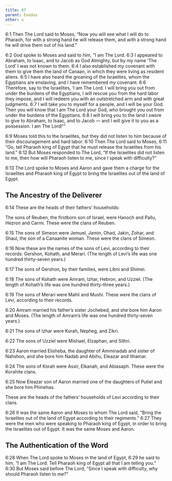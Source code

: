 ```yaml
---
title: 07
parent: Exodus
other: x
---
```


<a name="6:1">6:1</a> Then The Lord said to Moses, “Now you will see what I will do to Pharaoh, for with a strong hand he will release them, and with a strong hand he will drive them out of his land.”

<a name="6:2">6:2</a> God spoke to Moses and said to him, “I am The Lord. <a name="6:3">6:3</a> I appeared to Abraham, to Isaac, and to Jacob as God Almighty, but by my name ‘The Lord’ I was not known to them. <a name="6:4">6:4</a> I also established my covenant with them to give them the land of Canaan, in which they were living as resident aliens. <a name="6:5">6:5</a> I have also heard the groaning of the Israelites, whom the Egyptians are enslaving, and I have remembered my covenant. <a name="6:6">6:6</a> Therefore, say to the Israelites, ‘I am The Lord. I will bring you out from under the burdens of the Egyptians, I will rescue you from the hard labor they impose, and I will redeem you with an outstretched arm and with great judgments. <a name="6:7">6:7</a> I will take you to myself for a people, and I will be your God. Then you will know that I am The Lord your God, who brought you out from under the burdens of the Egyptians. <a name="6:8">6:8</a> I will bring you to the land I swore to give to Abraham, to Isaac, and to Jacob  —  and I will give it to you as a possession. I am The Lord!’”

<a name="6:9">6:9</a> Moses told this to the Israelites, but they did not listen to him because of their discouragement and hard labor. <a name="6:10">6:10</a> Then The Lord said to Moses, <a name="6:11">6:11</a> “Go, tell Pharaoh king of Egypt that he must release the Israelites from his land.” <a name="6:12">6:12</a> But Moses responded to The Lord, “If the Israelites did not listen to me, then how will Pharaoh listen to me, since I speak with difficulty?”

<a name="6:13">6:13</a> The Lord spoke to Moses and Aaron and gave them a charge for the Israelites and Pharaoh king of Egypt to bring the Israelites out of the land of Egypt.

## The Ancestry of the Deliverer

<a name="6:14">6:14</a> These are the heads of their fathers’ households:

The sons of Reuben, the firstborn son of Israel, were Hanoch and Pallu, Hezron and Carmi. These were the clans of Reuben.

<a name="6:15">6:15</a> The sons of Simeon were Jemuel, Jamin, Ohad, Jakin, Zohar, and Shaul, the son of a Canaanite woman. These were the clans of Simeon.

<a name="6:16">6:16</a> Now these are the names of the sons of Levi, according to their records: Gershon, Kohath, and Merari. (The length of Levi’s life was one hundred thirty-seven years.)

<a name="6:17">6:17</a> The sons of Gershon, by their families, were Libni and Shimei.

<a name="6:18">6:18</a> The sons of Kohath were Amram, Izhar, Hebron, and Uzziel. (The length of Kohath’s life was one hundred thirty-three years.)

<a name="6:19">6:19</a> The sons of Merari were Mahli and Mushi. These were the clans of Levi, according to their records.

<a name="6:20">6:20</a> Amram married his father’s sister Jochebed, and she bore him Aaron and Moses. (The length of Amram’s life was one hundred thirty-seven years.)

<a name="6:21">6:21</a> The sons of Izhar were Korah, Nepheg, and Zikri.

<a name="6:22">6:22</a> The sons of Uzziel were Mishael, Elzaphan, and Sithri.

<a name="6:23">6:23</a> Aaron married Elisheba, the daughter of Amminadab and sister of Nahshon, and she bore him Nadab and Abihu, Eleazar and Ithamar.

<a name="6:24">6:24</a> The sons of Korah were Assir, Elkanah, and Abiasaph. These were the Korahite clans.

<a name="6:25">6:25</a> Now Eleazar son of Aaron married one of the daughters of Putiel and she bore him Phinehas.

These are the heads of the fathers’ households of Levi according to their clans.

<a name="6:26">6:26</a> It was the same Aaron and Moses to whom The Lord said, “Bring the Israelites out of the land of Egypt according to their regiments.” <a name="6:27">6:27</a> They were the men who were speaking to Pharaoh king of Egypt, in order to bring the Israelites out of Egypt. It was the same Moses and Aaron.

## The Authentication of the Word

<a name="6:28">6:28</a> When The Lord spoke to Moses in the land of Egypt, <a name="6:29">6:29</a> he said to him, “I am The Lord. Tell Pharaoh king of Egypt all that I am telling you.” <a name="6:30">6:30</a> But Moses said before The Lord, “Since I speak with difficulty, why should Pharaoh listen to me?”